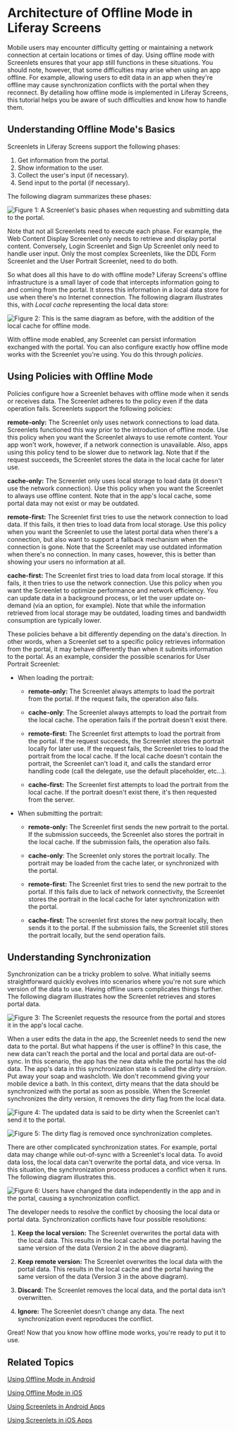# Architecture of Offline Mode in Liferay Screens [](id=architecture-of-offline-mode-in-liferay-screens)

Mobile users may encounter difficulty getting or maintaining a network 
connection at certain locations or times of day. Using offline mode with 
Screenlets ensures that your app still functions in these situations. You should 
note, however, that some difficulties may arise when using an app offline. For
example, allowing users to edit data in an app when they're offline may cause
synchronization conflicts with the portal when they reconnect. By detailing how
offline mode is implemented in Liferay Screens, this tutorial helps you be
aware of such difficulties and know how to handle them.

## Understanding Offline Mode's Basics [](id=understanding-offline-modes-basics)

Screenlets in Liferay Screens support the following phases: 

1.  Get information from the portal.
2.  Show information to the user.
3.  Collect the user's input (if necessary).
4.  Send input to the portal (if necessary).

The following diagram summarizes these phases:

![Figure 1: A Screenlet's basic phases when requesting and submitting data to the portal.](../../../../images/screens-offline-01.png)

Note that not all Screenlets need to execute each phase. For example, the Web
Content Display Screenlet only needs to retrieve and display portal content.
Conversely, Login Screenlet and Sign Up Screenlet only need to handle user
input. Only the most complex Screenlets, like the DDL Form Screenlet and the
User Portrait Screenlet, need to do both. 

So what does all this have to do with offline mode? Liferay Screens's offline 
infrastructure is a small layer of code that intercepts information going to and 
coming from the portal. It stores this information in a local data store for use 
when there's no Internet connection. The following diagram illustrates this, 
with *Local cache* representing the local data store:

![Figure 2: This is the same diagram as before, with the addition of the local cache for offline mode.](../../../../images/screens-offline-02.png)

With offline mode enabled, any Screenlet can persist information exchanged with 
the portal. You can also configure exactly how offline mode works with the 
Screenlet you're using. You do this through *policies*.

## Using Policies with Offline Mode [](id=using-policies-with-offline-mode)

Policies configure how a Screenlet behaves with offline mode when it sends or 
receives data. The Screenlet adheres to the policy even if the data operation 
fails. Screenlets support the following policies:

**remote-only:** The Screenlet only uses network connections to load data. 
Screenlets functioned this way prior to the introduction of offline mode. Use 
this policy when you want the Screenlet always to use remote content. Your app 
won't work, however, if a network connection is unavailable. Also, apps using 
this policy tend to be slower due to network lag. Note that if the request 
succeeds, the Screenlet stores the data in the local cache for later use.

**cache-only:** The Screenlet only uses local storage to load data (it doesn't 
use the network connection). Use this policy when you want the Screenlet to 
always use offline content. Note that in the app's local cache, some portal data 
may not exist or may be outdated.

**remote-first:** The Screenlet first tries to use the network connection to 
load data. If this fails, it then tries to load data from local storage. Use 
this policy when you want the Screenlet to use the latest portal data when 
there's a connection, but also want to support a fallback mechanism when the 
connection is gone. Note that the Screenlet may use outdated information when 
there's no connection. In many cases, however, this is better than showing your 
users no information at all.

**cache-first:** The Screenlet first tries to load data from local storage. If 
this fails, it then tries to use the network connection. Use this policy when 
you want the Screenlet to optimize performance and network efficiency. You can 
update data in a background process, or let the user update on-demand (via an 
option, for example). Note that while the information retrieved from local 
storage may be outdated, loading times and bandwidth consumption are typically 
lower.

These policies behave a bit differently depending on the data's direction. In 
other words, when a Screenlet set to a specific policy retrieves information 
from the portal, it may behave differently than when it submits information to 
the portal. As an example, consider the possible scenarios for User Portrait 
Screenlet: 

- When loading the portrait:
    - **remote-only:** The Screenlet always attempts to load the portrait from 
      the portal. If the request fails, the operation also fails.
    
    - **cache-only**: The Screenlet always attempts to load the portrait from 
      the local cache. The operation fails if the portrait doesn't exist there.
    
    - **remote-first:** The Screenlet first attempts to load the portrait from 
      the portal. If the request succeeds, the Screenlet stores the portrait 
      locally for later use. If the request fails, the Screenlet tries to load the 
      portrait from the local cache. If the local cache doesn't contain the 
      portrait, the Screenlet can't load it, and calls the standard error handling 
      code (call the delegate, use the default placeholder, etc...). 
    
    - **cache-first:** The Screenlet first attempts to load the portrait from 
      the local cache. If the portrait doesn't exist there, it's then requested 
      from the server.

- When submitting the portrait:
    - **remote-only:** The Screenlet first sends the new portrait to the portal. 
      If the submission succeeds, the Screenlet also stores the portrait in the 
      local cache. If the submission fails, the operation also fails.
    
    - **cache-only**: The Screenlet only stores the portrait locally. The 
      portrait may be loaded from the cache later, or synchronized with the 
      portal.
    
    - **remote-first:** The Screenlet first tries to send the new portrait to 
      the portal. If this fails due to lack of network connectivity, the Screenlet 
      stores the portrait in the local cache for later synchronization with the 
      portal.
    
    - **cache-first:** The screenlet first stores the new portrait locally, then 
      sends it to the portal. If the submission fails, the Screenlet still stores 
      the portrait locally, but the send operation fails.

## Understanding Synchronization [](id=understanding-synchronization)

Synchronization can be a tricky problem to solve. What initially seems 
straightforward quickly evolves into scenarios where you're not sure which 
version of the data to use. Having offline users complicates things further. The 
following diagram illustrates how the Screenlet retrieves and stores portal 
data. 

![Figure 3: The Screenlet requests the resource from the portal and stores it in the app's local cache.](../../../../images/screens-offline-03.png)

When a user edits the data in the app, the Screenlet needs to send the new data 
to the portal. But what happens if the user is offline? In this case, the new 
data can't reach the portal and the local and portal data are out-of-sync. In 
this scenario, the app has the new data while the portal has the old data. The 
app's data in this synchronization state is called the *dirty version*. Put away 
your soap and washcloth. We don't recommend giving your mobile device a bath. In 
this context, dirty means that the data should be synchronized with the portal 
as soon as possible. When the Screenlet synchronizes the dirty version, it 
removes the dirty flag from the local data. 

![Figure 4: The updated data is said to be dirty when the Screenlet can't send it to the portal.](../../../../images/screens-offline-04.png)

![Figure 5: The dirty flag is removed once synchronization completes.](../../../../images/screens-offline-05.png)

There are other complicated synchronization states. For example, portal data may
change while out-of-sync with a Screenlet's local data. To avoid data loss, the
local data can't overwrite the portal data, and vice versa. In this situation,
the synchronization process produces a conflict when it runs.  The following
diagram illustrates this.

![Figure 6: Users have changed the data independently in the app and in the portal, causing a synchronization conflict.](../../../../images/screens-offline-06.png)

The developer needs to resolve the conflict by choosing the local data or portal 
data. Synchronization conflicts have four possible resolutions:

1.  **Keep the local version:** The Screenlet overwrites the portal data with the 
    local data. This results in the local cache and the portal having the same 
    version of the data (Version 2 in the above diagram).

2.  **Keep remote version:** The Screenlet overwrites the local data with the 
    portal data. This results in the local cache and the portal having the same 
    version of the data (Version 3 in the above diagram).

3.  **Discard:** The Screenlet removes the local data, and the portal data isn't 
    overwritten.

4.  **Ignore:** The Screenlet doesn't change any data. The next synchronization 
    event reproduces the conflict.

Great! Now that you know how offline mode works, you're ready to put it to use.

## Related Topics [](id=related-topics)

[Using Offline Mode in Android](/develop/tutorials/-/knowledge_base/7-1/using-offline-mode-in-android)

[Using Offline Mode in iOS](/develop/tutorials/-/knowledge_base/7-1/using-offline-mode-in-ios)

[Using Screenlets in Android Apps](/develop/tutorials/-/knowledge_base/7-1/using-screenlets-in-android-apps)

[Using Screenlets in iOS Apps](/develop/tutorials/-/knowledge_base/7-1/using-screenlets-in-ios-apps)
